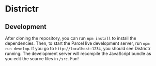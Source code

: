 # Districtr

## Development

After cloning the repository, you can run `npm install` to install the dependencies.
Then, to start the Parcel live development server, run `npm run develop`. If you go
to `http://localhost:1234`, you should see Districtr running. The development server
will recompile the JavaScript bundle as you edit the source files in `/src`. Fun!
